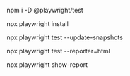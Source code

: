 npm i -D @playwright/test

npx playwright install

npx playwright test --update-snapshots

npx playwright test --reporter=html

npx playwright show-report